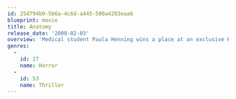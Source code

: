 ```yaml
---
id: 25d794b0-5b6a-4c6d-a445-500a4203eaa6
blueprint: movie
title: Anatomy
release_date: '2000-02-03'
overview: 'Medical student Paula Henning wins a place at an exclusive Heidelberg medical school. When the body of a young man she met on the train turns up on her dissection table, she begins to investigate the mysterious circumstances surrounding his death, and uncovers a gruesome conspiracy perpetrated by an Antihippocratic secret society operating within the school.'
genres:
  -
    id: 27
    name: Horror
  -
    id: 53
    name: Thriller
---
```

